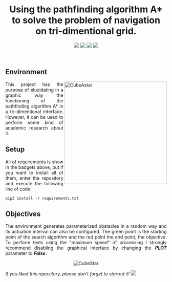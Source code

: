 <h1 align="center">Using the pathfinding algorithm A* to solve the problem of navigation on tri-dimentional grid.</h1>

<p align="center"> 
  <img src="https://img.shields.io/badge/Matplotlib-v3.3.1-blue"/>
  <img src="https://img.shields.io/badge/Numpy-v1.18.2-blue"/>
  <img src="https://img.shields.io/badge/Tqdm-v4.42.1-blue"/>
  <img src="https://img.shields.io/badge/Pandas-v1.1.2-blue"/>
</p>
<br/>

## Environment
<p align="justify"> 
  <img src="https://i.imgur.com/IlQDpai.png" alt="CubeAstar" align="right" width="320">
  <a>This project has the purpose of elucidating in a graphic way the functioning of the pathfinding algorithm A* in a tri-dimentional interface. However, it can be used to perform some kind of academic research about it.</a>  
</p>
  

## Setup
<p align="justify"> 
 <a>All of requirements is show in the badgets above, but if you want to install all of them, enter the repository and execute the following line of code:</a>
</p>

```shell
pip3 install -r requirements.txt
```

## Objectives
<p align="justify"> 
  The environment generates parameterized obstacles in a random way and its actuation interval can also be configured. The green point is the starting point of the search algorithm and the red point the end point, the objective. To perform tests using the "maximum speed" of processing I strongly recommend disabling the graphical interface by changing the <i><b>PLOT</b></i> parameter to <i><b>False</b></i>.
</p>

<p align="center"> 
  <img src="media/cubestar.gif" alt="CubeStar"/>
  
  <i>If you liked this repository, please don't forget to starred it!</i>
  <img src="https://img.shields.io/github/stars/victorkich/CubeAstar?style=social"/>
</p>
